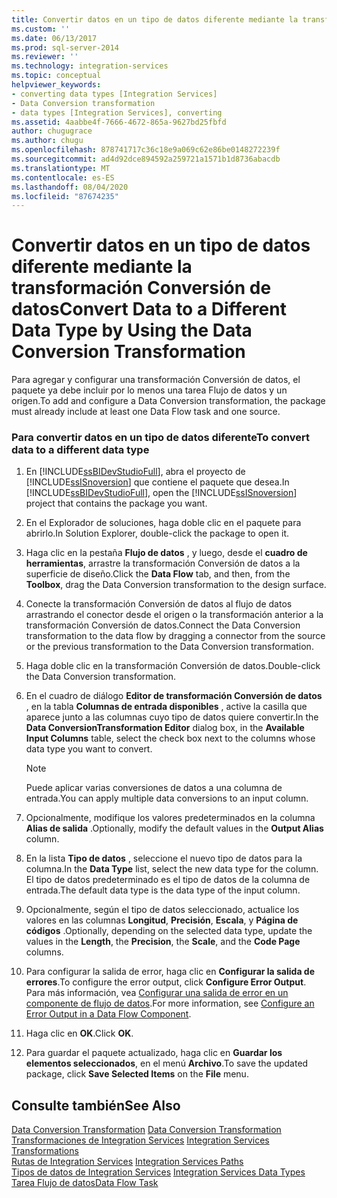 ```yaml
---
title: Convertir datos en un tipo de datos diferente mediante la transformación conversión de datos | Microsoft Docs
ms.custom: ''
ms.date: 06/13/2017
ms.prod: sql-server-2014
ms.reviewer: ''
ms.technology: integration-services
ms.topic: conceptual
helpviewer_keywords:
- converting data types [Integration Services]
- Data Conversion transformation
- data types [Integration Services], converting
ms.assetid: 4aabbe4f-7666-4672-865a-9627bd25fbfd
author: chugugrace
ms.author: chugu
ms.openlocfilehash: 878741717c36c18e9a069c62e86be0148272239f
ms.sourcegitcommit: ad4d92dce894592a259721a1571b1d8736abacdb
ms.translationtype: MT
ms.contentlocale: es-ES
ms.lasthandoff: 08/04/2020
ms.locfileid: "87674235"
---
```

# <a name="convert-data-to-a-different-data-type-by-using-the-data-conversion-transformation"></a><span data-ttu-id="b71f8-102">Convertir datos en un tipo de datos diferente mediante la transformación Conversión de datos</span><span class="sxs-lookup"><span data-stu-id="b71f8-102">Convert Data to a Different Data Type by Using the Data Conversion Transformation</span></span>
  <span data-ttu-id="b71f8-103">Para agregar y configurar una transformación Conversión de datos, el paquete ya debe incluir por lo menos una tarea Flujo de datos y un origen.</span><span class="sxs-lookup"><span data-stu-id="b71f8-103">To add and configure a Data Conversion transformation, the package must already include at least one Data Flow task and one source.</span></span>  
  
### <a name="to-convert-data-to-a-different-data-type"></a><span data-ttu-id="b71f8-104">Para convertir datos en un tipo de datos diferente</span><span class="sxs-lookup"><span data-stu-id="b71f8-104">To convert data to a different data type</span></span>  
  
1.  <span data-ttu-id="b71f8-105">En [!INCLUDE[ssBIDevStudioFull](../../../includes/ssbidevstudiofull-md.md)], abra el proyecto de [!INCLUDE[ssISnoversion](../../../includes/ssisnoversion-md.md)] que contiene el paquete que desea.</span><span class="sxs-lookup"><span data-stu-id="b71f8-105">In [!INCLUDE[ssBIDevStudioFull](../../../includes/ssbidevstudiofull-md.md)], open the [!INCLUDE[ssISnoversion](../../../includes/ssisnoversion-md.md)] project that contains the package you want.</span></span>  
  
2.  <span data-ttu-id="b71f8-106">En el Explorador de soluciones, haga doble clic en el paquete para abrirlo.</span><span class="sxs-lookup"><span data-stu-id="b71f8-106">In Solution Explorer, double-click the package to open it.</span></span>  
  
3.  <span data-ttu-id="b71f8-107">Haga clic en la pestaña **Flujo de datos** , y luego, desde el **cuadro de herramientas**, arrastre la transformación Conversión de datos a la superficie de diseño.</span><span class="sxs-lookup"><span data-stu-id="b71f8-107">Click the **Data Flow** tab, and then, from the **Toolbox**, drag the Data Conversion transformation to the design surface.</span></span>  
  
4.  <span data-ttu-id="b71f8-108">Conecte la transformación Conversión de datos al flujo de datos arrastrando el conector desde el origen o la transformación anterior a la transformación Conversión de datos.</span><span class="sxs-lookup"><span data-stu-id="b71f8-108">Connect the Data Conversion transformation to the data flow by dragging a connector from the source or the previous transformation to the Data Conversion transformation.</span></span>  
  
5.  <span data-ttu-id="b71f8-109">Haga doble clic en la transformación Conversión de datos.</span><span class="sxs-lookup"><span data-stu-id="b71f8-109">Double-click the Data Conversion transformation.</span></span>  
  
6.  <span data-ttu-id="b71f8-110">En el cuadro de diálogo **Editor de transformación Conversión de datos** , en la tabla **Columnas de entrada disponibles** , active la casilla que aparece junto a las columnas cuyo tipo de datos quiere convertir.</span><span class="sxs-lookup"><span data-stu-id="b71f8-110">In the **Data ConversionTransformation Editor** dialog box, in the **Available Input Columns** table, select the check box next to the columns whose data type you want to convert.</span></span>  
  
    > [!NOTE]  
    >  <span data-ttu-id="b71f8-111">Puede aplicar varias conversiones de datos a una columna de entrada.</span><span class="sxs-lookup"><span data-stu-id="b71f8-111">You can apply multiple data conversions to an input column.</span></span>  
  
7.  <span data-ttu-id="b71f8-112">Opcionalmente, modifique los valores predeterminados en la columna **Alias de salida** .</span><span class="sxs-lookup"><span data-stu-id="b71f8-112">Optionally, modify the default values in the **Output Alias** column.</span></span>  
  
8.  <span data-ttu-id="b71f8-113">En la lista **Tipo de datos** , seleccione el nuevo tipo de datos para la columna.</span><span class="sxs-lookup"><span data-stu-id="b71f8-113">In the **Data Type** list, select the new data type for the column.</span></span> <span data-ttu-id="b71f8-114">El tipo de datos predeterminado es el tipo de datos de la columna de entrada.</span><span class="sxs-lookup"><span data-stu-id="b71f8-114">The default data type is the data type of the input column.</span></span>  
  
9. <span data-ttu-id="b71f8-115">Opcionalmente, según el tipo de datos seleccionado, actualice los valores en las columnas **Longitud**, **Precisión**, **Escala**, y **Página de códigos** .</span><span class="sxs-lookup"><span data-stu-id="b71f8-115">Optionally, depending on the selected data type, update the values in the **Length**, the **Precision**, the **Scale**, and the **Code Page** columns.</span></span>  
  
10. <span data-ttu-id="b71f8-116">Para configurar la salida de error, haga clic en **Configurar la salida de errores**.</span><span class="sxs-lookup"><span data-stu-id="b71f8-116">To configure the error output, click **Configure Error Output**.</span></span> <span data-ttu-id="b71f8-117">Para más información, vea [Configurar una salida de error en un componente de flujo de datos](../../configure-an-error-output-in-a-data-flow-component.md).</span><span class="sxs-lookup"><span data-stu-id="b71f8-117">For more information, see [Configure an Error Output in a Data Flow Component](../../configure-an-error-output-in-a-data-flow-component.md).</span></span>  
  
11. <span data-ttu-id="b71f8-118">Haga clic en **OK**.</span><span class="sxs-lookup"><span data-stu-id="b71f8-118">Click **OK**.</span></span>  
  
12. <span data-ttu-id="b71f8-119">Para guardar el paquete actualizado, haga clic en **Guardar los elementos seleccionados**, en el menú **Archivo**.</span><span class="sxs-lookup"><span data-stu-id="b71f8-119">To save the updated package, click **Save Selected Items** on the **File** menu.</span></span>  
  
## <a name="see-also"></a><span data-ttu-id="b71f8-120">Consulte también</span><span class="sxs-lookup"><span data-stu-id="b71f8-120">See Also</span></span>  
 <span data-ttu-id="b71f8-121">[Data Conversion Transformation](data-conversion-transformation.md) </span><span class="sxs-lookup"><span data-stu-id="b71f8-121">[Data Conversion Transformation](data-conversion-transformation.md) </span></span>  
 <span data-ttu-id="b71f8-122">[Transformaciones de Integration Services](integration-services-transformations.md) </span><span class="sxs-lookup"><span data-stu-id="b71f8-122">[Integration Services Transformations](integration-services-transformations.md) </span></span>  
 <span data-ttu-id="b71f8-123">[Rutas de Integration Services](../integration-services-paths.md) </span><span class="sxs-lookup"><span data-stu-id="b71f8-123">[Integration Services Paths](../integration-services-paths.md) </span></span>  
 <span data-ttu-id="b71f8-124">[Tipos de datos de Integration Services](../integration-services-data-types.md) </span><span class="sxs-lookup"><span data-stu-id="b71f8-124">[Integration Services Data Types](../integration-services-data-types.md) </span></span>  
 [<span data-ttu-id="b71f8-125">Tarea Flujo de datos</span><span class="sxs-lookup"><span data-stu-id="b71f8-125">Data Flow Task</span></span>](../../control-flow/data-flow-task.md)  
  
  

